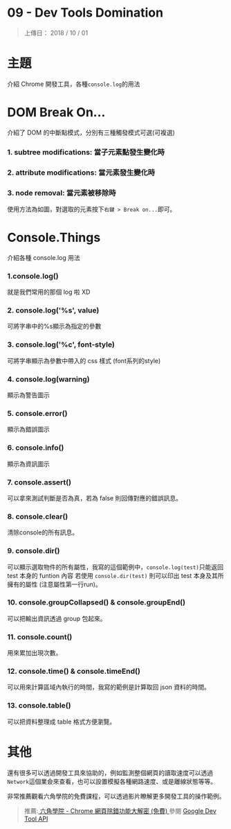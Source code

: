 # 09 - Dev Tools Domination

> 上傳日： 2018 / 10 / 01

# 主題

介紹 Chrome 開發工具，各種`console.log`的用法

# DOM Break On...

介紹了 DOM 的中斷點模式，分別有三種觸發模式可選(可複選)

### 1. subtree modifications: 當子元素點發生變化時

### 2. attribute modifications: 當元素發生變化時

### 3. node removal: 當元素被移除時

使用方法為如圖，對選取的元素按下`右鍵 > Break on...`即可。

# Console.Things

介紹各種 console.log 用法

### 1.console.log()

就是我們常用的那個 log 啦 XD



### 2. console.log('%s', value)

可將字串中的%s顯示為指定的參數


### 3. console.log('%c', font-style)

可將字串顯示為參數中帶入的 css 樣式 (font系列的style)

### 4. console.log(warning)

顯示為警告圖示

### 5. console.error()

顯示為錯誤圖示


### 6. console.info()

顯示為資訊圖示

### 7. console.assert()

可以拿來測試判斷是否為真，若為 false 則回傳對應的錯誤訊息。

### 8. console.clear()

清除console的所有訊息。

### 9. console.dir()

可以顯示選取物件的所有屬性，我寫的這個範例中，`console.log(test)`只能返回 test 本身的 funtion 內容
若使用 `console.dir(test)` 則可以印出 test 本身及其所擁有的屬性 (注意屬性第一行run)。

### 10. console.groupCollapsed() & console.groupEnd()

可以把輸出資訊透過 group 包起來。

### 11. console.count()

用來累加出現次數。

### 12. console.time() & console.timeEnd()

可以用來計算區域內執行的時間，我寫的範例是計算取回 json 資料的時間。

### 13. console.table()

可以把資料整理成 table 格式方便瀏覽。


# 其他

還有很多可以透過開發工具來協助的，例如監測整個網頁的讀取速度可以透過 `Network`這個業僉來查看，也可以設置模擬各種網路速度、或是離線狀態等等。

非常推薦觀看六角學院的免費課程，可以透過影片瞭解更多開發工具的操作範例。

> 推薦:<a href="https://www.udemy.com/chrome-devtools/" target="blank"> 六角學院 - Chrome 網頁除錯功能大解密 (免費) </a>
> 參閱 <a href="https://developers.google.com/web/tools/chrome-devtools/" target="blank"> Google Dev Tool API </a>

